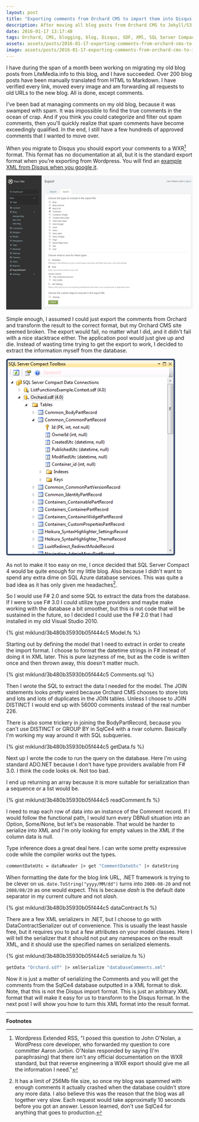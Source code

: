 ```yaml
---
layout: post
title: "Exporting comments from Orchard CMS to import them into Disqus - Part 1"
description: After moving all blog posts from Orchard CMS to Jekyll/S3 there was a need to move all comments to Disqus. Dispite a lot of obstacles, here is how I managed to extract all the comments from the SDF database file to XML.
date: 2016-01-17 13:17:48
tags: Orchard, CMS, blogging, blog, Disqus, SDF, XMl, SQL Server Compact 4, SqlCe4, Azure
assets: assets/posts/2016-01-17-exporting-comments-from-orchard-cms-to-import-them-into-disqus-part-1
image: assets/posts/2016-01-17-exporting-comments-from-orchard-cms-to-import-them-into-disqus-part-1/title.png
---
```


I have during the span of a month been working on migrating my old blog posts from LiteMedia.info to this blog, and I have succeeded. Over 200 blog posts have been manually translated from HTML to Markdown. I have verified every link, moved every image and am forwarding all requests to old URLs to the new blog. All is done, except comments.

I've been bad at managing comments on my old blog, because it was swamped with spam. It was impossible to find the true comments in the ocean of crap. And if you think you could categorize and filter out spam comments, then you'll quickly realize that spam comments have become exceedingly qualified. In the end, I still have a few hundreds of approved comments that I wanted to move over.

When you migrate to Disqus you should export your comments to a WXR[^1] format. This format has no documentation at all, but it is the standard export format when you're exporting from Wordpress. You will find an [example XML from Disqus when you google it](https://help.disqus.com/customer/portal/articles/472150-custom-xml-import-format "Custom XML Import Format - DISQUS").

![Orchard CML Import/Export](/assets/posts/2016-01-17-exporting-comments-from-orchard-cms-to-import-them-into-disqus-part-1/export.png)

Simple enough, I assumed I could just export the comments from Orchard and transform the result to the correct format, but my Orchard CMS site seemed broken. The export would fail, no matter what I did, and it didn't fail with a nice stacktrace either. The application pool would just give up and die. Instead of wasting time trying to get the export to work, I decided to extract the information myself from the database.

![SQL Server Compact 4](/assets/posts/2016-01-17-exporting-comments-from-orchard-cms-to-import-them-into-disqus-part-1/sqlce4.png)

As not to make it too easy on me, I once decided that SQL Server Compact 4 would be quite enough for my little blog. Also because I didn't want to spend any extra dime on SQL Azure database services. This was quite a bad idea as it has only given me headaches[^2].

So I would use F# 2.0 and some SQL to extract the data from the database. If I were to use F# 3.0 I could utilize type providers and maybe make working with the database a bit smoother, but this is not code that will be sustained in the future, so I decided I could use the F# 2.0 that I had installed in my old Visual Studio 2010.

{% gist miklund/3b480b35930b05f444c5 Model.fs %}

Starting out by defining the model that I need to extract in order to create the import format. I choose to format the datetime strings in F# instead of doing it in XML later. This is pure lazyness of me, but as the code is written once and then thrown away, this doesn't matter much.

{% gist miklund/3b480b35930b05f444c5 Comments.sql %}

Then I wrote the SQL to extract the data I needed for the model. The JOIN statements looks pretty weird because Orchard CMS chooses to store lots and lots and lots of duplicates in the JOIN tables. Unless I choose to JOIN DISTINCT I would end up with 56000 comments instead of the real number 226.

There is also some trickery in joining the BodyPartRecord, because you can't use DISTINCT or GROUP BY in SqlCe4 with a nvar column. Basically I'm working my way around it with SQL subqueries.

{% gist miklund/3b480b35930b05f444c5 getData.fs %}

Next up I wrote the code to run the query on the database. Here I'm using standard ADO.NET because I don't have type providers available from F# 3.0. I think the code looks ok. Not too bad.

I end up returning an array because it is more suitable for serialization than a sequence or a list would be.

{% gist miklund/3b480b35930b05f444c5 readComment.fs %}

I need to map each row of data into an instance of the Comment record. If I would follow the functional path, I would turn every DBNull situation into an Option, Some/None, but let's be reasonable. That would be harder to serialize into XML and I'm only looking for empty values in the XML if the column data is null.

Type inference does a great deal here. I can write some pretty expressive code while the compiler works out the types.

```fsharp
commentDateUtc = dataReader |> get "CommentDateUtc" |> dateString
```

When formatting the date for the blog link URL, .NET framework is trying to be clever on us. `date.ToString("yyyy/MM/dd")` turns into `2008-08-20` and not `2008/08/20` as one would expect. This is because _dash_ is the default date separator in my current culture and not _slash_.

{% gist miklund/3b480b35930b05f444c5 dataContract.fs %}

There are a few XML serializers in .NET, but I choose to go with DataContractSerializer out of convenience. This is usually the least hassle free, but it requires you to put a few attributes on your model classes. Here I will tell the serializer that it should not put any namespaces on the result XML, and it should use the specified names on serialized elements.

{% gist miklund/3b480b35930b05f444c5 serialize.fs %}

```fsharp
getData "Orchard.sdf" |> xmlSerialize "databaseComments.xml"
```

Now it is just a matter of serializing the Comments and you will get the comments from the SqlCe4 database outputted in a XML format to disk. Note, that this is not the Disqus import format. This is just an arbitrary XML format that will make it easy for us to transform to the Disqus format. In the next post I will show you how to turn this XML format into the result format.

---
**Footnotes**

[^1]: Wordpress Extended RSS, "I posed this question to John O'Nolan, a WordPress core developer, who forwarded my question to core committer Aaron Jorbin. O'Nolan responded by saying (I'm paraphrasing) that there isn't any official documentation on the WXR standard, but that reverse engineering a WXR export should give me all the information I need."

[^2]: It has a limit of 256Mb file size, so once my blog was spammed with enough comments it actually crashed when the database couldn't store any more data. I also believe this was the reason that the blog was all together very slow. Each request would take approximatly 10 seconds before you got an answer. Lesson learned, don't use SqlCe4 for anything that goes to production.
